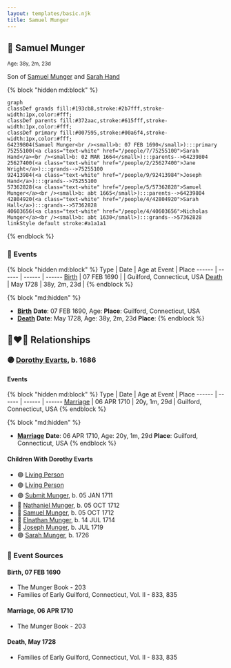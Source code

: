 ```yaml
---
layout: templates/basic.njk
title: Samuel Munger
---
```

## 🔵 Samuel Munger
<small>Age: 38y, 2m, 23d</small>

Son of [Samuel Munger](/people/5/57362828) and [Sarah Hand](/people/7/75255100)

{% block "hidden md:block" %}
```mermaid
graph
classDef grands fill:#193cb8,stroke:#2b7fff,stroke-width:1px,color:#fff;
classDef parents fill:#372aac,stroke:#615fff,stroke-width:1px,color:#fff;
classDef primary fill:#007595,stroke:#00a6f4,stroke-width:1px,color:#fff;
64239804(Samuel Munger<br /><small>b: 07 FEB 1690</small>):::primary
75255100(<a class="text-white" href="/people/7/75255100">Sarah Hand</a><br /><small>b: 02 MAR 1664</small>):::parents-->64239804
25627400(<a class="text-white" href="/people/2/25627400">Jane Wright</a>):::grands-->75255100
92413984(<a class="text-white" href="/people/9/92413984">Joseph Hand</a>):::grands-->75255100
57362828(<a class="text-white" href="/people/5/57362828">Samuel Munger</a><br /><small>b: abt 1665</small>):::parents-->64239804
42804920(<a class="text-white" href="/people/4/42804920">Sarah Hall</a>):::grands-->57362828
40603656(<a class="text-white" href="/people/4/40603656">Nicholas Munger</a><br /><small>b: abt 1630</small>):::grands-->57362828
linkStyle default stroke:#a1a1a1
```
{% endblock %}

### 📆 Events

{% block "hidden md:block" %}
Type | Date | Age at Event | Place
------ | ------ | ------ | ------
[Birth](#event-event-2) | 07 FEB 1690 |  | Guilford, Connecticut, USA
[Death](#event-event-3) | May 1728 | 38y, 2m, 23d |
{% endblock %}

{% block "md:hidden" %}
- **[Birth](#event-event-2)**
**Date**: 07 FEB 1690, Age:
**Place**: Guilford, Connecticut, USA
- **[Death](#event-event-3)**
**Date**: May 1728, Age: 38y, 2m, 23d
**Place**:
{% endblock %}

## 👩‍❤️‍👨 Relationships

### 🟣 [Dorothy Evarts](/people/5/59501816), b. 1686

#### Events

{% block "hidden md:block" %}
Type | Date | Age at Event | Place
------ | ------ | ------ | ------
[Marriage](#event-family-0-event-0) | 06 APR 1710 | 20y, 1m, 29d | Guilford, Connecticut, USA
{% endblock %}

{% block "md:hidden" %}
- **[Marriage](#event-family-0-event-0)**
**Date**: 06 APR 1710, Age: 20y, 1m, 29d
**Place**: Guilford, Connecticut, USA
{% endblock %}

#### Children With Dorothy Evarts
* 🟣 [Living Person](/people/8/8047387)
* 🟣 [Living Person](/people/7/79164696)
* 🟣 [Submit Munger](/people/1/10597619), b. 05 JAN 1711
* 🔵 [Nathaniel Munger](/people/3/38968541), b. 05 OCT 1712
* 🔵 [Samuel Munger](/people/1/17676382), b. 05 OCT 1712
* 🔵 [Elnathan Munger](/people/3/39748505), b. 14 JUL 1714
* 🔵 [Joseph Munger](/people/4/48475708), b. JUL 1719
* 🟣 [Sarah Munger](/people/2/2457192), b. 1726
### 📰 Event Sources

#### <a id="event-event-2"></a> Birth, 07 FEB 1690
* The Munger Book  - 203
* Families of Early Guilford, Connecticut, Vol. II  - 833, 835

#### <a id="event-family-0-event-0"></a> Marriage, 06 APR 1710
* The Munger Book  - 203
#### <a id="event-event-3"></a> Death, May 1728
* Families of Early Guilford, Connecticut, Vol. II  - 833, 835
